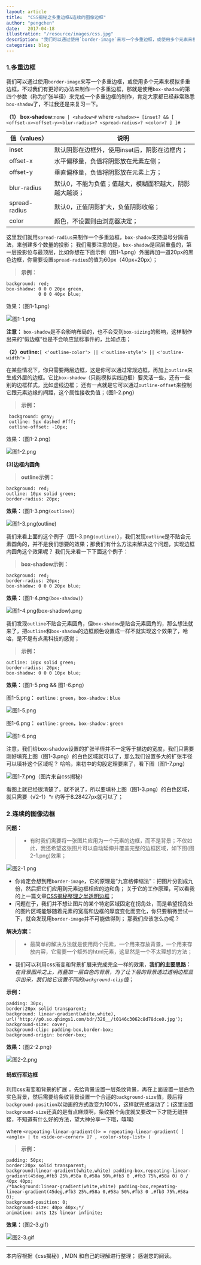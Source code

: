 ```yaml
---
layout: article
title:  "CSS揭秘之多重边框&连续的图像边框"
author: "pengchen"
date:   2017-04-18
illustration: "/resource/images/css.jpg"
description: "我们可以通过使用`border-image`来写一个多重边框，或使用多个元素来模拟多重边框，不过我们有更好的办法来制作一个多重边框，那就是使用`box-shadow`的第四个参数（称为扩张半径）来制作..."
categories: blog
---
```


### 1.多重边框
我们可以通过使用`border-image`来写一个多重边框，或使用多个元素来模拟多重边框，不过我们有更好的办法来制作一个多重边框，那就是使用`box-shadow`的第四个参数（称为扩张半径）来完成一个多重边框的制作，肯定大家都已经非常熟悉`box-shadow`了，不过我还是来复习一下。

**（1） box-shadow:**`none | <shadow>#`
where
`<shadow>= [inset? && [ <offset-x><offset-y><blur-radius>? <spread-radius>? <color>? ] ]#`

值（values）| 说明
-- | ----
inset | 默认阴影在边框外，使用inset后，阴影在边框内；
offset-x | 水平偏移量，负值将阴影放在元素左侧；
offset-y | 垂直偏移量，负值将阴影放在元素上方；
blur-radius | 默认0，不能为负值；值越大，模糊面积越大，阴影越大越淡；
spread-radius |  默认0，正值阴影扩大，负值阴影收缩；
color | 颜色，不设置则由浏览器决定；


这里我们就用`spread-radius`来制作一个多重边框，`box-shadow`支持逗号分隔语法，来创建多个数量的投影；
我们需要注意的是，`box-shadow`是层层重叠的，第一层投影位与最顶层，比如你想在下面示例（图1-1.png）外圈再加一道20px的黑色边框，你需要设置`spread-radius`的值为60px（40px+20px）；
>**示例：**
```
background: red;
box-shadow: 0 0 0 20px green,
            0 0 0 40px blue;
```

效果：（图1-1.png）

![图1-1.png](http://upload-images.jianshu.io/upload_images/5544126-6ecc67d93d3922df.png?imageMogr2/auto-orient/strip%7CimageView2/2/w/1240)

**注意：**
`box-shadow`是不会影响布局的，也不会受到`box-sizing`的影响，这样制作出来的“假边框”也是不会响应鼠标事件的，比如点击；

**（2）outline:**`[ <'outline-color'> || <'outline-style'> || <'outline-width'> ]`

在某些情况下，你只需要两层边框，这是你可以通过常规边框，再加上`outline`来生成外层的边框。它比`box-shadow`（只能模拟实线边框）要灵活一些，还有一些别的边框样式，比如虚线边框；
还有一点就是它可以通过`outline-offset`来控制它跟元素边缘的间距，这个属性接收负值；（图1-2.png）
>**示例：**
```
 background: gray;
 outline: 5px dashed #fff;
 outline-offset: -10px;
```

效果：（图1-2.png）

![图1-2.png](http://upload-images.jianshu.io/upload_images/5544126-7e145171a1abd483.png?imageMogr2/auto-orient/strip%7CimageView2/2/w/1240)

**(3)边框内圆角**
>**outline示例：**
```
background: red;
outline: 10px solid green;
border-radius: 20px;
```

**效果：**（图1-3.png`(outline)`）

![图1-3.png`(outline)`](http://upload-images.jianshu.io/upload_images/5544126-5078af87774ee21c.png?imageMogr2/auto-orient/strip%7CimageView2/2/w/1240)

我们来看上面的这个例子（图1-3.png`(outline)`），我们发现`outline`是不贴合元素圆角的，并不是我们想要的效果；那我们有什么方法来解决这个问题，实现边框内圆角这个效果呢？
我们先来看一下下面这个例子：
>**box-shadow示例：**
```
background: red;
border-radius: 20px;
box-shadow: 0 0 0 20px blue;
```

**效果：**（图1-4.png`(box-shadow)`）

![图1-4.png`(box-shadow)`.png](http://upload-images.jianshu.io/upload_images/5544126-a847d3ddd31e1c04.png?imageMogr2/auto-orient/strip%7CimageView2/2/w/1240)

我们发现`outline`不贴合元素圆角，但`box-shadow`是贴合元素圆角的，那么想法就来了，把`outline`和`box-shadow`的边框颜色设置成一样不就实现这个效果了，哈哈，是不是有点黑科技的感觉；
>**示例：**
```
outline: 10px solid green;
border-radius: 20px;
box-shadow: 0 0 0 10px blue;
```
**效果：**（图1-5.png && 图1-6.png）

图1-5.png： `outline：green`，`box-shadow：blue`

![图1-5.png](http://upload-images.jianshu.io/upload_images/5544126-5f144840a559af96.png?imageMogr2/auto-orient/strip%7CimageView2/2/w/1240)

图1-6.png： `outline：green`，`box-shadow：green`

![图1-6.png](http://upload-images.jianshu.io/upload_images/5544126-c6b7644f20387e99.png?imageMogr2/auto-orient/strip%7CimageView2/2/w/1240)

注意，我们给box-shadow设置的扩张半径并不一定等于描边的宽度，我们只需要刚好填充上图（图1-3.png）的白色区域就可以了，那么我们设置多大的扩张半径可以填补这个区域呢？
哈哈，来初中的勾股定理要来了，看下图（图1-7.png）

![图1-7.png（图片来自css揭秘）](http://upload-images.jianshu.io/upload_images/5544126-ab47cee7b13ab62f.png?imageMogr2/auto-orient/strip%7CimageView2/2/w/1240)

看图上就已经很清楚了，就不说了，所以要填补上图（图1-3.png）的白色区域，就只需要（√2-1）*r 约等于8.28427px就可以了；

### 2.连续的图像边框
**问题：**
>+ 有时我们需要将一张图片应用为一个元素的边框，而不是背景；不仅如此，我还希望这张图片可以自动延伸并覆盖完整的边框区域，如下图(图2-1.png)效果；

![图2-1.png](http://upload-images.jianshu.io/upload_images/5544126-33beade12125a584.png?imageMogr2/auto-orient/strip%7CimageView2/2/w/1240)

+ 你肯定会想到用`border-image`，它的原理是“九宫格伸缩法”：把图片分割成九份，然后把它们应用到元素边框相应的边和角；
关于它的工作原理，可以看我的上一篇文章[CSS揭秘整理之半透明边框](http://www.jianshu.com/p/d5b16170526c)；
+ 问题在于，我们并不想让图片的某个特定区域固定在拐角处，而是希望拐角处的图片区域能够随着元素的宽高和边框的厚度变化而变化，你只要稍微尝试一下，就会发现用`border-image`并不可能做得到；
那我们应该怎么办呢？

**解决方案：**
>+ 最简单的解决方法就是使用两个元素，一个用来存放背景，一个用来存放内容，它需要一个额外的html元素，这显然是一个不太理想的方法；
+ 我们可以利用css渐变和背景扩展来完成完全一样的效果，**我们的主要思路：** *在背景图片之上，再叠加一层白色的背景，为了让下层的背景透过透明边框显示出来，我们给它设置不同的`background-clip`值*；

**示例：**
```
padding: 30px;
border:20px solid transparent;
background: linear-gradient(white,white), url('http://p0.so.qhimgs1.com/bdr/326__/t0146c3062c8d78dce0.jpg');
background-size: cover;
background-clip: padding-box,border-box;
background-origin: border-box;
```

**效果：**（图2-2.png）

![图2-2.png](http://upload-images.jianshu.io/upload_images/5544126-2d76ba8a6675a58b.png?imageMogr2/auto-orient/strip%7CimageView2/2/w/1240)

#### 蚂蚁行军边框

利用css渐变和背景的扩展 ，先给背景设置一层条纹背景，再在上面设置一层白色实色背景，然后需要给条纹背景设置一个合适的`background-size`值，最后将`background-position`以动画的方式改变为100%，这样就完成滚动了；(这里设置`background-size`还真的是有点麻烦啊，条纹换个角度就又要改一下才能无缝拼接，不知道有什么好的方法，望大神分享一下哦，嘻嘻)

where
`<repeating-linear-gradient()> = repeating-linear-gradient( [ <angle> | to <side-or-corner> ]? , <color-stop-list> )`
>**示例：**
```
padding: 50px;
border:20px solid transparent;
background:linear-gradient(white,white) padding-box,repeating-linear-gradient(45deg,#fb3 25%,#58a 0,#58a 50%,#fb3 0 ,#fb3 75%,#58a 0) 0 / 40px 40px;
/*background:linear-gradient(white,white) padding-box,repeating-linear-gradient(45deg,#fb3 25%,#58a 0,#58a 50%,#fb3 0 ,#fb3 75%,#58a 0);
background-position: 0;
background-size: 40px 40px;*/
animation: ants 12s linear infinite;
```

**效果：**（图2-3.gif）

![图2-3.gif](http://upload-images.jianshu.io/upload_images/5544126-456fd661655fdb81.gif?imageMogr2/auto-orient/strip)

***
本内容根据《css揭秘》, MDN 和自己的理解进行整理；
感谢您的阅读。
